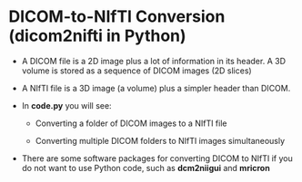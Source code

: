 # DICOM-to-NIfTI Conversion (dicom2nifti in Python)

- A DICOM file is a 2D image plus a lot of information in its header. A 3D volume is stored as a sequence of DICOM images (2D slices)

- A NIfTI file is a 3D image (a volume) plus a simpler header than DICOM.

- In **code.py** you will see:

     - Converting a folder of DICOM images to a NIfTI file

     - Converting multiple DICOM folders to NIfTI images simultaneously
     
- There are some software packages for converting DICOM to NIfTI if you do not want to use Python code, such as **dcm2niigui** and **mricron**
